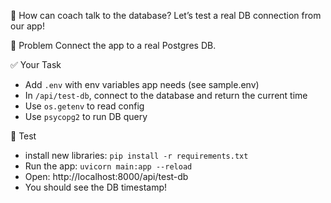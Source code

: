 💭 How can coach talk to the database?
Let’s test a real DB connection from our app!

🎯 Problem
Connect the app to a real Postgres DB.

✅ Your Task
- Add `.env` with env variables app needs (see sample.env)
- In `/api/test-db`, connect to the database and return the current time
- Use `os.getenv` to read config
- Use `psycopg2` to run DB query

🧪 Test
- install new libraries: `pip install -r requirements.txt`
- Run the app: `uvicorn main:app --reload`
- Open: http://localhost:8000/api/test-db
- You should see the DB timestamp!